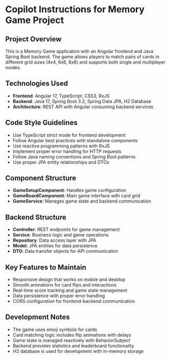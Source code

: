 # Copilot Instructions for Memory Game Project

<!-- Use this file to provide workspace-specific custom instructions to Copilot. For more details, visit https://code.visualstudio.com/docs/copilot/copilot-customization#_use-a-githubcopilotinstructionsmd-file -->

## Project Overview
This is a Memory Game application with an Angular frontend and Java Spring Boot backend. The game allows players to match pairs of cards in different grid sizes (4x4, 6x6, 8x8) and supports both single and multiplayer modes.

## Technologies Used
- **Frontend**: Angular 17, TypeScript, CSS3, RxJS
- **Backend**: Java 17, Spring Boot 3.2, Spring Data JPA, H2 Database
- **Architecture**: REST API with Angular consuming backend services

## Code Style Guidelines
- Use TypeScript strict mode for frontend development
- Follow Angular best practices with standalone components
- Use reactive programming patterns with RxJS
- Implement proper error handling for HTTP requests
- Follow Java naming conventions and Spring Boot patterns
- Use proper JPA entity relationships and DTOs

## Component Structure
- **GameSetupComponent**: Handles game configuration
- **GameBoardComponent**: Main game interface with card grid
- **GameService**: Manages game state and backend communication

## Backend Structure
- **Controller**: REST endpoints for game management
- **Service**: Business logic and game operations
- **Repository**: Data access layer with JPA
- **Model**: JPA entities for data persistence
- **DTO**: Data transfer objects for API communication

## Key Features to Maintain
- Responsive design that works on mobile and desktop
- Smooth animations for card flips and interactions
- Real-time score tracking and game state management
- Data persistence with proper error handling
- CORS configuration for frontend-backend communication

## Development Notes
- The game uses emoji symbols for cards
- Card matching logic includes flip animations with delays
- Game state is managed reactively with BehaviorSubject
- Backend provides statistics and leaderboard functionality
- H2 database is used for development with in-memory storage
